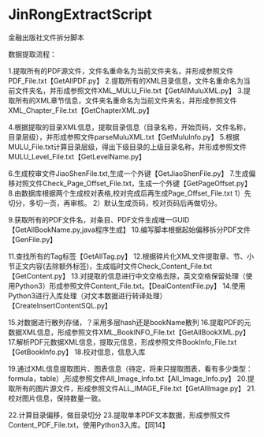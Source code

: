 # JinRongExtractScript
金融出版社文件拆分脚本

数据提取流程：

1.提取所有的PDF源文件，文件名重命名为当前文件夹名，并形成参照文件PDF_File.txt【GetAllPDF.py】
2.提取所有的XML目录信息，文件名重命名为当前文件夹名，并形成参照文件XML_MULU_File.txt【GetAllMuluXML.py】
3.提取所有的XML章节信息，文件夹名重命名为当前文件夹名，并形成参照文件XML_Chapter_File.txt【GetChapterXML.py】

4.根据提取的目录XML信息，提取目录信息（目录名称，开始页码，文件名称，目录层级），并形成参照文件parseMuluXML.txt【GetMuluInfo.py】
5.根据MULU_File.txt计算目录层级，得出下级目录的上级目录名称，并形成参照文件MULU_Level_File.txt【GetLevelName.py】

6.生成校审文件JiaoShenFile.txt,生成一个外键【GetJiaoShenFile.py】
7.生成偏移对照文件Check_Page_Offset_File.txt，生成一个外键【GetPageOffset.py】
8.由数据库根据两个生成校对表格,校对完成后再生成Page_Offset_File.txt
1）先切分，多切一页，再审核。
2）默认生成页码，校对页码后再做切分。

9.获取所有的PDF文件名，对条目、PDF文件生成唯一GUID【GetAllBookName.py,java程序生成】
10.编写脚本根据起始偏移拆分PDF文件【GenFile.py】

11.查找所有的Tag标签【GetAllTag.py】
12.根据碎片化XML文件提取章、节、小节正文内容(去除额外标签)，生成临时文件Check_Content_File.txt【GetContent.py】
13.对提取的信息进行中文空格去除，英文空格保留处理（使用Python3）形成参照文件Content_File.txt。【DealContentFile.py】
14.使用Python3进行入库处理（对文本数据进行转译处理）【CreateInsertContentSQL.py】

15.对数据进行散列存储，？采用多层hash还是bookName散列
16.提取PDF的元数据XML信息，形成参照文件XML_BookINFO_File.txt【GetAllBookXML.py】
17.解析PDF元数据XML信息，提取元信息，形成参照文件BookInfo_File.txt【GetBookInfo.py】
18.校对信息，信息入库

19.通过XML信息提取图片、图表信息（待定，将来只提取图表，看有多少类型：formula，table）,形成参照文件All_Image_Info.txt【All_Image_Info.py】
20.提取所有的图片源文件，形成参照文件ALL_IMAGE_File.txt【GetAllImage.py】
21.校对图片信息，保持数量一致。

22.计算目录偏移，做目录切分
23.提取单本PDF文本数据，形成参照文件Content_PDF_File.txt，使用Python3入库。【同14】